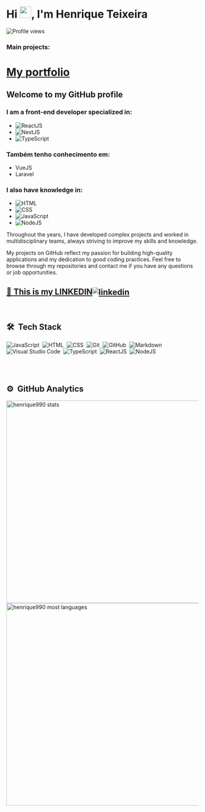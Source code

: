 
<!-- <img align="right" height="590em" src="https://raw.githubusercontent.com/gist/Henrique990/75659a13a7df77d0da5a2bef4565fe61/raw/72b333c45afddc136af264e7055108269632ee6f/henriquecard.svg"/> -->
<h1 align="left">Hi <img src="https://raw.githubusercontent.com/kaueMarques/kaueMarques/master/hi.gif" width="30px">, I'm Henrique Teixeira</h1>
<p align="left"> <img src="https://komarev.com/ghpvc/?username=henrique990&color=yellow" alt="Profile views" /> </p>
<h3>Main projects:</h3>
<h1><a href="https://henrique990.github.io/freelancer-portfolio/" target="_blank" rel="noopener noreferrer">My portfolio</a></h1>

<h2>Welcome to my GitHub profile</h2>
<h3>I am a front-end developer specialized in:</h3>

* ![ReactJS](https://img.shields.io/badge/-ReactJS-05122A?style=flat&logo=react)&nbsp;
* ![NextJS](https://img.shields.io/badge/-NextJS-05122A?style=flat&logo=next.js)&nbsp;
* ![TypeScript](https://img.shields.io/badge/-TypeScript-05122A?style=flat&logo=typescript)&nbsp;
<h3>Também tenho conhecimento em:</h3>

* VueJS
* Laravel
<h3>I also have knowledge in:</h3>

* ![HTML](https://img.shields.io/badge/-HTML-05122A?style=flat&logo=HTML5)&nbsp;
* ![CSS](https://img.shields.io/badge/-CSS-05122A?style=flat&logo=CSS3&logoColor=1572B6)&nbsp;
* ![JavaScript](https://img.shields.io/badge/-JavaScript-05122A?style=flat&logo=javascript)&nbsp;
* ![NodeJS](https://img.shields.io/badge/-NodeJS-05122A?style=flat&logo=node.js)&nbsp;
<p>Throughout the years, I have developed complex projects and worked in multidisciplinary teams, always striving to improve my skills and knowledge.</p>

<p>My projects on GitHub reflect my passion for building high-quality applications and my dedication to good coding practices. Feel free to browse through my repositories and contact me if you have any questions or job opportunities.</p>

<h2><a href="https://linkedin.com/in/henrique990" target="_blank"> 🔭 This is my LINKEDIN<img align="center" src="https://img.shields.io/badge/-Henrique-05122A?style=flat&logo=linkedin" alt="linkedin"/></a></h2>


<!-- - 👨‍💻 All of my projects are available at [My Projects](https://henrique-portifolio.com/) -->
<!--
- ▶️ 

- 💬

- ⚡ 
-->
<br>

## 🛠 &nbsp;Tech Stack

![JavaScript](https://img.shields.io/badge/-JavaScript-05122A?style=flat&logo=javascript)&nbsp;
![HTML](https://img.shields.io/badge/-HTML-05122A?style=flat&logo=HTML5)&nbsp;
![CSS](https://img.shields.io/badge/-CSS-05122A?style=flat&logo=CSS3&logoColor=1572B6)&nbsp;
![Git](https://img.shields.io/badge/-Git-05122A?style=flat&logo=git)&nbsp;
![GitHub](https://img.shields.io/badge/-GitHub-05122A?style=flat&logo=github)&nbsp;
![Markdown](https://img.shields.io/badge/-Markdown-05122A?style=flat&logo=markdown)&nbsp;
![Visual Studio Code](https://img.shields.io/badge/-Visual%20Studio%20Code-05122A?style=flat&logo=visual-studio-code&logoColor=007ACC)&nbsp;
![TypeScript](https://img.shields.io/badge/-TypeScript-05122A?style=flat&logo=typescript)&nbsp;
![ReactJS](https://img.shields.io/badge/-ReactJS-05122A?style=flat&logo=react)&nbsp;
![NodeJS](https://img.shields.io/badge/-NodeJS-05122A?style=flat&logo=node.js)&nbsp;




<br><br>

## ⚙️ &nbsp;GitHub Analytics

<p align="left">
<img width="530em" src="https://github-readme-stats.vercel.app/api?username=henrique990&show_icons=true&theme=vision-friendly-dark" alt="henrique990 stats"/>
<img width="530em" src="https://github-readme-stats.vercel.app/api/top-langs/?username=henrique990&layout=compact&theme=vision-friendly-dark" alt="henrique990 most languages"/>
</p>

<br><br>



